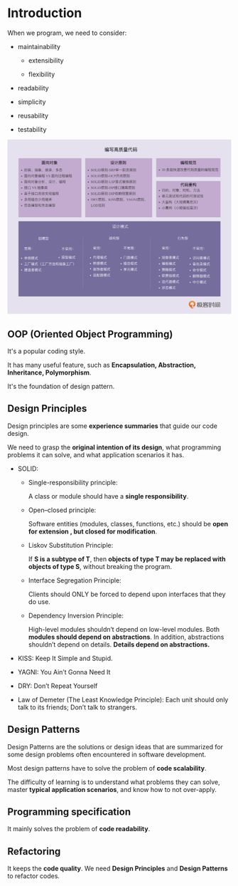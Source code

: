 # Introduction

When we program, we need to consider:

- maintainability

  - extensibility

  - flexibility

- readability

- simplicity

- reusability

- testability

![intro](./img/intro.png)

## OOP (Oriented Object Programming)

It's a popular coding style.

It has many useful feature, such as **Encapsulation, Abstraction, Inheritance, Polymorphism**.

It's the foundation of design pattern.

## Design Principles

Design principles are some **experience summaries** that guide our code design.

We need to grasp the **original intention of its design**, what programming problems it can solve, and what application scenarios it has.

- SOLID:

  - Single-responsibility principle:

    A class or module should have a **single responsibility**.

  - Open–closed principle:

    Software entities (modules, classes, functions, etc.) should be **open for extension , but closed for modification**.

  - Liskov Substitution Principle:

    If **S is a subtype of T**, then **objects of type T may be replaced with objects of type S**, without breaking the program.
  
  - Interface Segregation Principle:

    Clients should ONLY be forced to depend upon interfaces that they do use.
  
  - Dependency Inversion Principle:

    High-level modules shouldn’t depend on low-level modules. Both **modules should depend on abstractions**. In addition, abstractions shouldn’t depend on details. **Details depend on abstractions.**

- KISS: Keep It Simple and Stupid.

- YAGNI: You Ain’t Gonna Need It

- DRY: Don’t Repeat Yourself

- Law of Demeter (The Least Knowledge Principle): Each unit should only talk to its friends; Don’t talk to strangers.

## Design Patterns

Design Patterns are the solutions or design ideas that are summarized for some design problems often encountered in software development.

Most design patterns have to solve the problem of **code scalability**.

The difficulty of learning is to understand what problems they can solve, master **typical application scenarios**, and know how to not over-apply.

## Programming specification

It mainly solves the problem of **code readability**.

## Refactoring

It keeps the **code quality**. We need **Design Principles** and **Design Patterns** to refactor codes.
